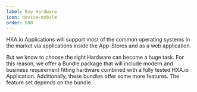 ```yaml
---
label: Buy Hardware
icon: device-mobile
order: 600
---
```

HXA.io Applications will support most of the common operating systems in the market via applications inside the App-Stores and as a web application.

But we know to choose the right Hardware can become a huge task. For this reason, we offer a Bundle package that will include modern and business requirement fitting hardware combined with a fully tested HXA.io Application. Additionally, these bundles offer some more features. The feature set depends on the bundle.